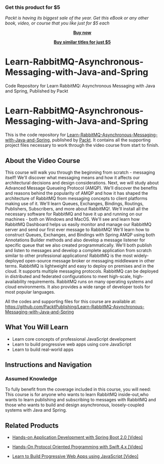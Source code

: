 
### Get this product for $5

<i>Packt is having its biggest sale of the year. Get this eBook or any other book, video, or course that you like just for $5 each</i>


<b><p align='center'>[Buy now](https://packt.link/9781838646189)</p></b>


<b><p align='center'>[Buy similar titles for just $5](https://subscription.packtpub.com/search)</p></b>


# Learn-RabbitMQ-Asynchronous-Messaging-with-Java-and-Spring
Code Repository for Learn RabbitMQ: Asynchronous Messaging with Java and Spring, Published by Packt
# Learn-RabbitMQ-Asynchronous-Messaging-with-Java-and-Spring
This is the code repository for [Learn-RabbitMQ-Asynchronous-Messaging-with-Java-and-Spring](https://www.packtpub.com/application-development/learn-build-progressive-web-apps-using-javascript-video?utm_source=github&utm_medium=repository&utm_campaign=9781838642211), published by [Packt](https://www.packtpub.com/?utm_source=github). It contains all the supporting project files necessary to work through the video course from start to finish.
## About the Video Course
This course will walk you through the beginning from scratch - messaging itself! We'll discover what messaging means and how it affects our architectural decisions and design considerations. Next, we will study about Advanced Message Queueing Protocol (AMQP). We'll discover the benefits and reasons behind the popularity of AMQP and how it has shaped the architecture of RabbitMQ from messaging concepts to client platforms making use of it. 
We'll learn Queues, Exchanges, Bindings, Routings, Publishers, Subscribers, and more about RabbitMQ!. We'll install all the necessary software for RabbitMQ and have it up and running on our machines - both on Windows and MacOS. We'll see and learn how RabbitMQ Dashboard helps us easily monitor and manage our RabbitMQ server and send our first ever message to RabbitMQ! 
We'll learn how to construct Queues, Exchanges, and Bindings with Spring AMQP using both Annotations Builder methods and also develop a message listener for specific queue that we also created programmatically. We'll both publish and listen to messages and develop a complete application from scratch similar to other professional applications! 
RabbitMQ is the most widely-deployed open-source message broker or messaging middleware in other terms. RabbitMQ is lightweight and easy to deploy on premises and in the cloud. It supports multiple messaging protocols. RabbitMQ can be deployed in distributed and federated configurations to meet high-scale, high-availability requirements. RabbitMQ runs on many operating systems and cloud environments. It also provides a wide range of developer tools for most popular languages.

All the codes and supporting files for this course are available at: https://github.com/PacktPublishing/Learn-RabbitMQ-Asynchronous-Messaging-with-Java-and-Spring

<H2>What You Will Learn</H2>
<DIV class=book-info-will-learn-text>
<UL>
<LI>Learn core concepts of professional JavaScript development 
<LI>Learn to build progressive web apps using core JavaScript 
<LI>Learn to build real-world apps </LI></UL></DIV>

## Instructions and Navigation
### Assumed Knowledge
To fully benefit from the coverage included in this course, you will need:<br/>
This course is for anyone who wants to learn RabbitMQ inside-out,who wants to learn publishing and subscribing to messages with RabbitMQ and those who wants to build and design asynchronous, loosely-coupled systems with Java and Spring.

   

## Related Products
* [Hands-on Application Development with Spring Boot 2.0 [Video]](https://www.packtpub.com/application-development/learn-build-progressive-web-apps-using-javascript-video?utm_source=github&utm_medium=repository&utm_campaign=9781838642211)

* [Hands-On Protocol Oriented Programming with Swift 4.x [Video]](https://www.packtpub.com/application-development/learn-build-progressive-web-apps-using-javascript-video?utm_source=github&utm_medium=repository&utm_campaign=9781838642211)

* [Learn to Build Progressive Web Apps using JavaScript [Video]](https://www.packtpub.com/application-development/learn-build-progressive-web-apps-using-javascript-video?utm_source=github&utm_medium=repository&utm_campaign=9781838642211)

